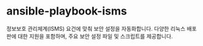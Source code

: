 # ansible-playbook-isms
 정보보호 관리체계(ISMS) 요건에 맞춰 보안 설정을 자동화합니다. 다양한 리눅스 배포판에 대한 지원을 포함하며, 주요 보안 설정 파일 및 스크립트를 제공합니다.
